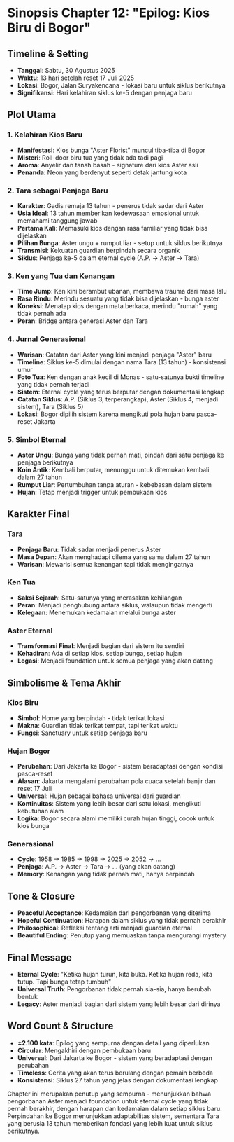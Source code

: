 # Sinopsis Chapter 12: "Epilog: Kios Biru di Bogor"

## Timeline & Setting
- **Tanggal**: Sabtu, 30 Agustus 2025
- **Waktu**: 13 hari setelah reset 17 Juli 2025
- **Lokasi**: Bogor, Jalan Suryakencana - lokasi baru untuk siklus berikutnya
- **Signifikansi**: Hari kelahiran siklus ke-5 dengan penjaga baru

## Plot Utama

### 1. **Kelahiran Kios Baru**
- **Manifestasi**: Kios bunga "Aster Florist" muncul tiba-tiba di Bogor
- **Misteri**: Roll-door biru tua yang tidak ada tadi pagi
- **Aroma**: Anyelir dan tanah basah - signature dari kios Aster asli
- **Penanda**: Neon yang berdenyut seperti detak jantung kota

### 2. **Tara sebagai Penjaga Baru**
- **Karakter**: Gadis remaja 13 tahun - penerus tidak sadar dari Aster
- **Usia Ideal**: 13 tahun memberikan kedewasaan emosional untuk memahami tanggung jawab
- **Pertama Kali**: Memasuki kios dengan rasa familiar yang tidak bisa dijelaskan
- **Pilihan Bunga**: Aster ungu + rumput liar - setup untuk siklus berikutnya
- **Transmisi**: Kekuatan guardian berpindah secara organik
- **Siklus**: Penjaga ke-5 dalam eternal cycle (A.P. → Aster → Tara)

### 3. **Ken yang Tua dan Kenangan**
- **Time Jump**: Ken kini berambut ubanan, membawa trauma dari masa lalu
- **Rasa Rindu**: Merindu sesuatu yang tidak bisa dijelaskan - bunga aster
- **Koneksi**: Menatap kios dengan mata berkaca, merindu "rumah" yang tidak pernah ada
- **Peran**: Bridge antara generasi Aster dan Tara

### 4. **Jurnal Generasional**
- **Warisan**: Catatan dari Aster yang kini menjadi penjaga "Aster" baru
- **Timeline**: Siklus ke-5 dimulai dengan nama Tara (13 tahun) - konsistensi umur
- **Foto Tua**: Ken dengan anak kecil di Monas - satu-satunya bukti timeline yang tidak pernah terjadi
- **Sistem**: Eternal cycle yang terus berputar dengan dokumentasi lengkap
- **Catatan Siklus**: A.P. (Siklus 3, terperangkap), Aster (Siklus 4, menjadi sistem), Tara (Siklus 5)
- **Lokasi**: Bogor dipilih sistem karena mengikuti pola hujan baru pasca-reset Jakarta

### 5. **Simbol Eternal**
- **Aster Ungu**: Bunga yang tidak pernah mati, pindah dari satu penjaga ke penjaga berikutnya
- **Koin Antik**: Kembali berputar, menunggu untuk ditemukan kembali dalam 27 tahun
- **Rumput Liar**: Pertumbuhan tanpa aturan - kebebasan dalam sistem
- **Hujan**: Tetap menjadi trigger untuk pembukaan kios

## Karakter Final

### **Tara**
- **Penjaga Baru**: Tidak sadar menjadi penerus Aster
- **Masa Depan**: Akan menghadapi dilema yang sama dalam 27 tahun
- **Warisan**: Mewarisi semua kenangan tapi tidak mengingatnya

### **Ken Tua**
- **Saksi Sejarah**: Satu-satunya yang merasakan kehilangan
- **Peran**: Menjadi penghubung antara siklus, walaupun tidak mengerti
- **Kelegaan**: Menemukan kedamaian melalui bunga aster

### **Aster Eternal**
- **Transformasi Final**: Menjadi bagian dari sistem itu sendiri
- **Kehadiran**: Ada di setiap kios, setiap bunga, setiap hujan
- **Legasi**: Menjadi foundation untuk semua penjaga yang akan datang

## Simbolisme & Tema Akhir

### **Kios Biru**
- **Simbol**: Home yang berpindah - tidak terikat lokasi
- **Makna**: Guardian tidak terikat tempat, tapi terikat waktu
- **Fungsi**: Sanctuary untuk setiap penjaga baru

### **Hujan Bogor**
- **Perubahan**: Dari Jakarta ke Bogor - sistem beradaptasi dengan kondisi pasca-reset
- **Alasan**: Jakarta mengalami perubahan pola cuaca setelah banjir dan reset 17 Juli
- **Universal**: Hujan sebagai bahasa universal dari guardian
- **Kontinuitas**: Sistem yang lebih besar dari satu lokasi, mengikuti kebutuhan alam
- **Logika**: Bogor secara alami memiliki curah hujan tinggi, cocok untuk kios bunga

### **Generasional**
- **Cycle**: 1958 → 1985 → 1998 → 2025 → 2052 → ...
- **Penjaga**: A.P. → Aster → Tara → ... (yang akan datang)
- **Memory**: Kenangan yang tidak pernah mati, hanya berpindah

## Tone & Closure
- **Peaceful Acceptance**: Kedamaian dari pengorbanan yang diterima
- **Hopeful Continuation**: Harapan dalam siklus yang tidak pernah berakhir
- **Philosophical**: Refleksi tentang arti menjadi guardian eternal
- **Beautiful Ending**: Penutup yang memuaskan tanpa mengurangi mystery

## Final Message
- **Eternal Cycle**: "Ketika hujan turun, kita buka. Ketika hujan reda, kita tutup. Tapi bunga tetap tumbuh"
- **Universal Truth**: Pengorbanan tidak pernah sia-sia, hanya berubah bentuk
- **Legacy**: Aster menjadi bagian dari sistem yang lebih besar dari dirinya

## Word Count & Structure
- **±2.100 kata**: Epilog yang sempurna dengan detail yang diperlukan
- **Circular**: Mengakhiri dengan pembukaan baru
- **Universal**: Dari Jakarta ke Bogor - sistem yang beradaptasi dengan perubahan
- **Timeless**: Cerita yang akan terus berulang dengan pemain berbeda
- **Konsistensi**: Siklus 27 tahun yang jelas dengan dokumentasi lengkap

Chapter ini merupakan penutup yang sempurna - menunjukkan bahwa pengorbanan Aster menjadi foundation untuk eternal cycle yang tidak pernah berakhir, dengan harapan dan kedamaian dalam setiap siklus baru. Perpindahan ke Bogor menunjukkan adaptabilitas sistem, sementara Tara yang berusia 13 tahun memberikan fondasi yang lebih kuat untuk siklus berikutnya.
